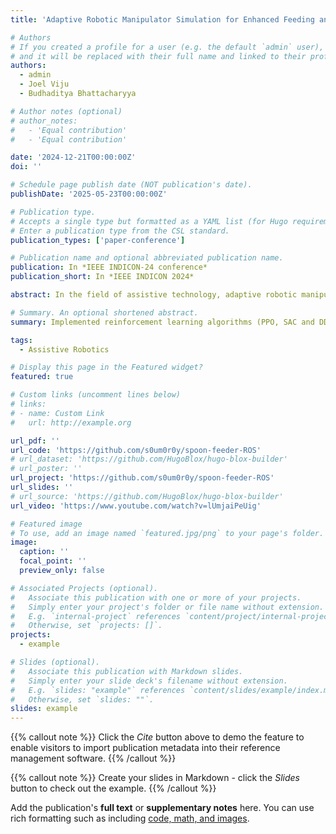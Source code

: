 ```yaml
---
title: 'Adaptive Robotic Manipulator Simulation for Enhanced Feeding and Drinking Assistance'

# Authors
# If you created a profile for a user (e.g. the default `admin` user), write the username (folder name) here
# and it will be replaced with their full name and linked to their profile.
authors:
  - admin
  - Joel Viju
  - Budhaditya Bhattacharyya

# Author notes (optional)
# author_notes:
#   - 'Equal contribution'
#   - 'Equal contribution'

date: '2024-12-21T00:00:00Z'
doi: ''

# Schedule page publish date (NOT publication's date).
publishDate: '2025-05-23T00:00:00Z'

# Publication type.
# Accepts a single type but formatted as a YAML list (for Hugo requirements).
# Enter a publication type from the CSL standard.
publication_types: ['paper-conference']

# Publication name and optional abbreviated publication name.
publication: In *IEEE INDICON-24 conference*
publication_short: In *IEEE INDICON 2024*

abstract: In the field of assistive technology, adaptive robotic manipulators offer a promising avenue for improving the standard of living for those who have impairments. This paper detailsa simulation study of an advanced robotic manipulator developed for feeding and drinking assistance. The simulation features a detailed model of three robotic arm outfitted with a specialized gripper and a spoon-like attachment, showcasing the robot’scapacity to adjust to various user requirements and environmental conditions. Key innovations include the robot’s real-time adaptation to user-specific feeding angles, precise control of liquid dispensing for drinking, and the creation of intuitive human-robot interaction protocols using reinforcement learning. The system’s performance is assessed within a simulated environment that includes a human model interacting with the robot at a dining setup, showing the robot’s ability to execute assistive actions with high precision and safety. Preliminary findings suggest that these robotic systems have significant potential to offer reliable and autonomous assistance, thereby enhancing independence and alleviating caregiver workload.

# Summary. An optional shortened abstract.
summary: Implemented reinforcement learning algorithms (PPO, SAC and DDPG) across different manipulators simulating feeding and drinking tasks on OpenAI gym, which was published in IEEE INDICON-24 conference

tags:
  - Assistive Robotics

# Display this page in the Featured widget?
featured: true

# Custom links (uncomment lines below)
# links:
# - name: Custom Link
#   url: http://example.org

url_pdf: ''
url_code: 'https://github.com/s0um0r0y/spoon-feeder-ROS'
# url_dataset: 'https://github.com/HugoBlox/hugo-blox-builder'
# url_poster: ''
url_project: 'https://github.com/s0um0r0y/spoon-feeder-ROS'
url_slides: ''
# url_source: 'https://github.com/HugoBlox/hugo-blox-builder'
url_video: 'https://www.youtube.com/watch?v=lUmjaiPeUig'

# Featured image
# To use, add an image named `featured.jpg/png` to your page's folder.
image:
  caption: ''
  focal_point: ''
  preview_only: false

# Associated Projects (optional).
#   Associate this publication with one or more of your projects.
#   Simply enter your project's folder or file name without extension.
#   E.g. `internal-project` references `content/project/internal-project/index.md`.
#   Otherwise, set `projects: []`.
projects:
  - example

# Slides (optional).
#   Associate this publication with Markdown slides.
#   Simply enter your slide deck's filename without extension.
#   E.g. `slides: "example"` references `content/slides/example/index.md`.
#   Otherwise, set `slides: ""`.
slides: example
---
```


{{% callout note %}}
Click the _Cite_ button above to demo the feature to enable visitors to import publication metadata into their reference management software.
{{% /callout %}}

{{% callout note %}}
Create your slides in Markdown - click the _Slides_ button to check out the example.
{{% /callout %}}

Add the publication's **full text** or **supplementary notes** here. You can use rich formatting such as including [code, math, and images](https://docs.hugoblox.com/content/writing-markdown-latex/).
